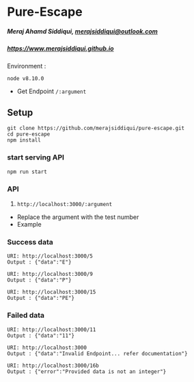# Pure-Escape

##### Meraj Ahamd Siddiqui, merajsiddiqui@outlook.com
##### https://www.merajsiddiqui.github.io

Environment :
```
node v8.10.0

```
  - Get Endpoint `/:argument`
 ## Setup
```
git clone https://github.com/merajsiddiqui/pure-escape.git
cd pure-escape
npm install
```

### start serving API
```
npm run start
```

### API

1. `http://localhost:3000/:argument`
- Replace the argument with the test number
- Example
### Success data
```
URI: http://localhost:3000/5
Output : {"data":"E"}

URI: http://localhost:3000/9
Output : {"data":"P"}

URI: http://localhost:3000/15
Output : {"data":"PE"}
```

### Failed data
```
URI: http://localhost:3000/11
Output : {"data":"11"}

URI: http://localhost:3000
Output : {"data":"Invalid Endpoint... refer documentation"}

URI: http://localhost:3000/16b
Output : {"error":"Provided data is not an integer"}
```
